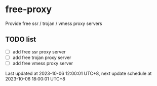 
# free-proxy
Provide free ssr / trojan / vmess proxy servers


## TODO list
- [ ] add free ssr proxy server
- [ ] add free trojan proxy server
- [ ] add free vmess proxy server

Last updated at 2023-10-06 12:00:01 UTC+8, next update schedule at 2023-10-06 18:00:01 UTC+8

